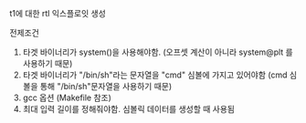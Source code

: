 t1에 대한 rtl 익스플로잇 생성

전제조건  
1. 타겟 바이너리가 system()을 사용해야함. (오프셋 계산이 아니라 system@plt 를 사용하기 때문)  
2. 타겟 바이너리가 "/bin/sh"라는 문자열을 "cmd" 심볼에 가지고 있어야함 (cmd 심볼을 통해  "/bin/sh"문자열을 사용하기 때문)  
3. gcc 옵션 (Makefile 참조)  
4. 최대 입력 길이를 정해줘야함. 심볼릭 데이터를 생성할 때 사용됨   

